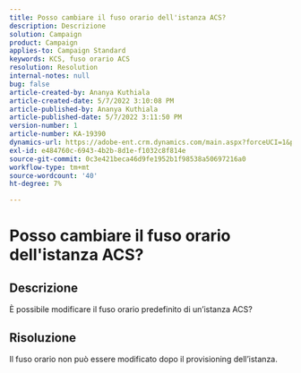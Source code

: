 ```yaml
---
title: Posso cambiare il fuso orario dell'istanza ACS?
description: Descrizione
solution: Campaign
product: Campaign
applies-to: Campaign Standard
keywords: KCS, fuso orario ACS
resolution: Resolution
internal-notes: null
bug: false
article-created-by: Ananya Kuthiala
article-created-date: 5/7/2022 3:10:08 PM
article-published-by: Ananya Kuthiala
article-published-date: 5/7/2022 3:11:50 PM
version-number: 1
article-number: KA-19390
dynamics-url: https://adobe-ent.crm.dynamics.com/main.aspx?forceUCI=1&pagetype=entityrecord&etn=knowledgearticle&id=4fc1f0c5-17ce-ec11-a7b5-0022480a8e40
exl-id: e484760c-6943-4b2b-8d1e-f1032c8f814e
source-git-commit: 0c3e421beca46d9fe1952b1f98538a50697216a0
workflow-type: tm+mt
source-wordcount: '40'
ht-degree: 7%

---
```


# Posso cambiare il fuso orario dell&#39;istanza ACS?

## Descrizione

È possibile modificare il fuso orario predefinito di un’istanza ACS?

## Risoluzione


Il fuso orario non può essere modificato dopo il provisioning dell’istanza.
